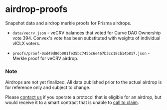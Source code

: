 # airdrop-proofs

Snapshot data and airdrop merkle proofs for Prisma airdrops.

- `data/vecrv.json` - veCRV balances that voted for Curve DAO Ownership vote 394. Convex's vote has been substituted with weights of individual vlCLX voters.

- `proofs/proof-0xd49d86b001fe35bc745bc6e467b3cc18cb14b817.json` - Merkle proof for veCRV airdrop.

### Note

Airdrops are not yet finalized. All data published prior to the actual airdrop is for reference only and subject to change.

Please [contact us](https://discord.gg/prismafinance) if you operate a protocol that is eligible for an airdrop, but would receive it to a smart contract that is unable to [call to claim](https://github.com/prisma-fi/prisma-contracts/blob/4e250c0e3964808ea356339873dc9984e6116a43/contracts/dao/AirdropDistributor.sol#L87).
